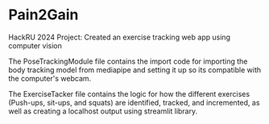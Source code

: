 # Pain2Gain
HackRU 2024 Project: Created an exercise tracking web app using computer vision

The PoseTrackingModule file contains the import code for importing the body tracking model from mediapipe and setting it up so its compatible with the computer's webcam.

The ExerciseTacker file contains the logic for how the different exercises (Push-ups, sit-ups, and squats) are identified, tracked, and incremented, as well as creating a localhost output using streamlit library.
